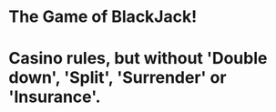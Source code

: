 # The Game of BlackJack!
# Casino rules, but without 'Double down', 'Split', 'Surrender' or 'Insurance'.

